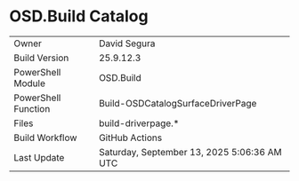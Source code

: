 ﻿# OSD.Build Catalog

| | |
|-|-|
| Owner | David Segura |
| Build Version | 25.9.12.3 |
| PowerShell Module | OSD.Build |
| PowerShell Function | Build-OSDCatalogSurfaceDriverPage |
| Files | build-driverpage.* |
| Build Workflow | GitHub Actions |
| Last Update | Saturday, September 13, 2025 5:06:36 AM UTC |
